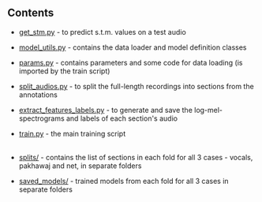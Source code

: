 ## Contents
* [get_stm.py](get_stm.py) - to predict s.t.m. values on a test audio
* [model_utils.py](model_utils.py) - contains the data loader and model definition classes
* [params.py](params.py) - contains parameters and some code for data loading (is imported by the train script)
* [split_audios.py](split_audios.py) - to split the full-length recordings into sections from the annotations
* [extract_features_labels.py](extract_features_labels.py) - to generate and save the log-mel-spectrograms and labels of each section's audio
* [train.py](train.py) - the main training script <br><br>

* [splits/](splits/) - contains the list of sections in each fold for all 3 cases - vocals, pakhawaj and net, in separate folders
* [saved_models/](saved_models/) - trained models from each fold for all 3 cases in separate folders
